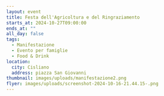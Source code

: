 ```yaml
---
layout: event
title: Festa dell'Agricoltura e del Ringraziamento
starts_at: 2024-10-27T09:00:00
ends_at: ""
all_day: false
tags:
  - Manifestazione
  - Evento per famiglie
  - Food & Drink
location:
  city: Cisliano
  address: piazza San Giovanni
thumbnail: images/uploads/manifestazione2.png
flyer: images/uploads/screenshot-2024-10-16-21.44.15-.png
---
```

